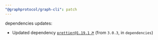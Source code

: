 ```yaml
---
"@graphprotocol/graph-cli": patch
---
```

dependencies updates:
  - Updated dependency [`prettier@1.19.1` ↗︎](https://www.npmjs.com/package/prettier/v/1.19.1) (from `3.0.3`, in `dependencies`)
